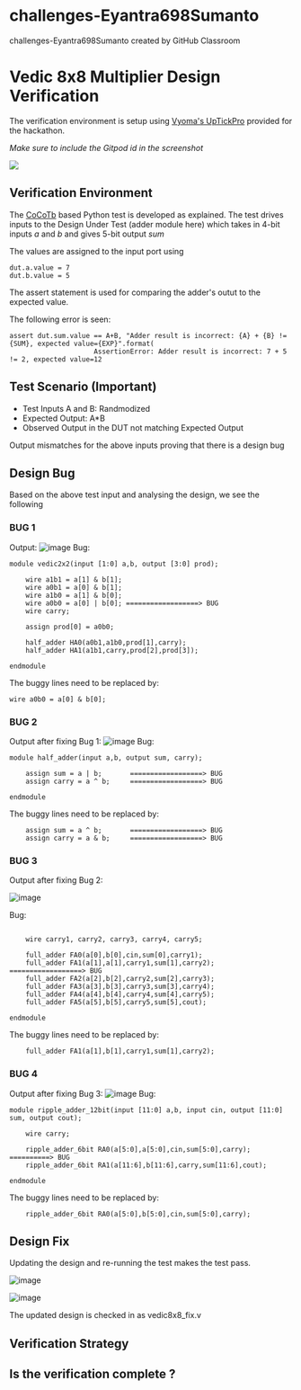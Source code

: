 # challenges-Eyantra698Sumanto
challenges-Eyantra698Sumanto created by GitHub Classroom
# Vedic 8x8 Multiplier Design Verification

The verification environment is setup using [Vyoma's UpTickPro](https://vyomasystems.com) provided for the hackathon.

*Make sure to include the Gitpod id in the screenshot*

![](https://i.imgur.com/miWGA1o.png)

## Verification Environment

The [CoCoTb](https://www.cocotb.org/) based Python test is developed as explained. The test drives inputs to the Design Under Test (adder module here) which takes in 4-bit inputs *a* and *b* and gives 5-bit output *sum*

The values are assigned to the input port using 
```
dut.a.value = 7
dut.b.value = 5
```

The assert statement is used for comparing the adder's outut to the expected value.

The following error is seen:
```
assert dut.sum.value == A+B, "Adder result is incorrect: {A} + {B} != {SUM}, expected value={EXP}".format(
                     AssertionError: Adder result is incorrect: 7 + 5 != 2, expected value=12
```
## Test Scenario **(Important)**
- Test Inputs A and B: Randmodized
- Expected Output: A*B
- Observed Output in the DUT not matching Expected Output

Output mismatches for the above inputs proving that there is a design bug

## Design Bug
Based on the above test input and analysing the design, we see the following
### BUG 1
Output: 
![image](https://user-images.githubusercontent.com/58599984/180625131-4dd4810b-b565-4ae6-aeeb-3cd0afc039a9.png)
Bug:
```
module vedic2x2(input [1:0] a,b, output [3:0] prod);

	wire a1b1 = a[1] & b[1];
	wire a0b1 = a[0] & b[1];
	wire a1b0 = a[1] & b[0];
	wire a0b0 = a[0] | b[0]; ==================> BUG
	wire carry;
	
	assign prod[0] = a0b0;

	half_adder HA0(a0b1,a1b0,prod[1],carry);
	half_adder HA1(a1b1,carry,prod[2],prod[3]);

endmodule
```
The buggy lines need to be replaced by:
```
wire a0b0 = a[0] & b[0];
  ```
### BUG 2
Output after fixing Bug 1:
![image](https://user-images.githubusercontent.com/58599984/180625172-795e12e8-3a0b-4900-b3c6-5c6bc05b1d14.png)
Bug:
```
module half_adder(input a,b, output sum, carry);

	assign sum = a | b;       ==================> BUG
	assign carry = a ^ b;     ==================> BUG

endmodule
```
The buggy lines need to be replaced by:
```
	assign sum = a ^ b;       ==================> BUG
	assign carry = a & b;     ==================> BUG
  ```
### BUG 3
Output after fixing Bug 2:

![image](https://user-images.githubusercontent.com/58599984/180625193-f08d9261-2d34-46e9-809d-258c35e0896d.png)

Bug:
```module ripple_adder_6bit(input [5:0] a,b, input cin, output [5:0] sum, output cout);

	wire carry1, carry2, carry3, carry4, carry5;

	full_adder FA0(a[0],b[0],cin,sum[0],carry1);
	full_adder FA1(a[1],a[1],carry1,sum[1],carry2); ==================> BUG
	full_adder FA2(a[2],b[2],carry2,sum[2],carry3);
	full_adder FA3(a[3],b[3],carry3,sum[3],carry4);
	full_adder FA4(a[4],b[4],carry4,sum[4],carry5);
	full_adder FA5(a[5],b[5],carry5,sum[5],cout);

endmodule
```
The buggy lines need to be replaced by:
```
	full_adder FA1(a[1],b[1],carry1,sum[1],carry2);
  ```
### BUG 4
Output after fixing Bug 3:
![image](https://user-images.githubusercontent.com/58599984/180625247-b018dfdf-5205-4184-b02f-747bfcd4b829.png)
Bug:
```
module ripple_adder_12bit(input [11:0] a,b, input cin, output [11:0] sum, output cout);

	wire carry;

	ripple_adder_6bit RA0(a[5:0],a[5:0],cin,sum[5:0],carry); ==========> BUG
	ripple_adder_6bit RA1(a[11:6],b[11:6],carry,sum[11:6],cout);

endmodule
```
The buggy lines need to be replaced by:
```
	ripple_adder_6bit RA0(a[5:0],b[5:0],cin,sum[5:0],carry);
  ```
## Design Fix
Updating the design and re-running the test makes the test pass.

![image](https://user-images.githubusercontent.com/58599984/180625392-ff313990-0fce-40b9-8a64-74b8acec95f6.png)


![image](https://user-images.githubusercontent.com/58599984/180625405-747ea95d-510a-40ba-bd25-e2a3d2e683c2.png)

The updated design is checked in as vedic8x8_fix.v

## Verification Strategy

## Is the verification complete ?
